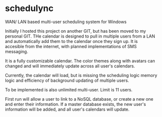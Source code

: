# schedulync
WAN/ LAN based multi-user scheduling system for Windows

Initially I hosted this project on another GIT, but has been moved to my personal GIT.
THe calendar is designed to pull in multiple users from a LAN and automatically add them to the calendar once they sign up. 
It is accesible from the internet, with planned implementations of SMS messaging.

It is a fully customizable calendar. The color themes along with avatars can changed and will immediately update across all user's calendars.

Currently, the calendar will load, but is missing the scheduling logic memory logic and efficiency of background updating of multiple users.

To be implemented is also unlimited multi-user. Limit is 11 users.

First run will allow a user to link to a NoSQL database, or create a new one and enter their information.
If a master database exists, the new user's information will be added, and all user's calendars will update.

